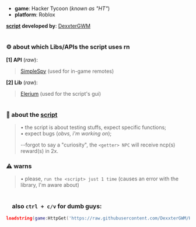 - **game**: Hacker Tycoon (*known as "HT"*)<br>
- **platform**: Roblox

**[script](./Scripts%20Folder/Script.lua) developed by**: [DexxterGWM](https://github.com/DexxterGWM)

#

### ⚙ about which Libs/APIs the script uses rn

**[1] API** (*raw*):<br>
> [SimpleSpy](https://github.com/exxtremestuffs/SimpleSpySource/raw/master/SimpleSpy.lua) (used for in-game remotes)<br>

**[2] Lib** (*raw*):<br>
> [Elerium](https://raw.githubusercontent.com/memejames/elerium-v2-ui-library/main/Library) (used for the script's gui)

#

### 🧾 about the [script](./Scripts%20Folder/Script.lua)
> • the script is about testing stuffs, expect specific functions;<br>
> • expect bugs (*obvs, i'm working on*);
>
> --forgot to say a "curiosity", the `<getter> NPC` will receive ncp(s) reward(s) in 2x.

### ⚠ warns
> • please, `run the <script> just 1 time` (causes an error with the library, I'm aware about)

#

### &ensp;&ensp;also `ctrl + c/v` for dumb guys:
```lua
loadstring(game:HttpGet('https://raw.githubusercontent.com/DexxterGWM/HTScript/main/Scripts%20Folder/Script.lua'))()
```
